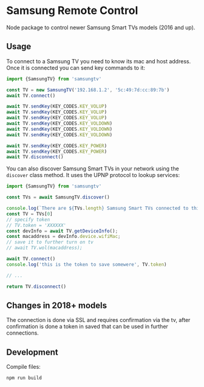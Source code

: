 # Samsung Remote Control

Node package to control newer Samsung Smart TVs models (2016 and up).

## Usage

To connect to a Samsung TV you need to know its mac and host address. Once it is connected you can send
key commands to it:

```js
import {SamsungTV} from 'samsungtv'

const TV = new SamsungTV('192.168.1.2', '5c:49:7d:cc:89:7b')
await TV.connect()

await TV.sendKey(KEY_CODES.KEY_VOLUP)
await TV.sendKey(KEY_CODES.KEY_VOLUP)
await TV.sendKey(KEY_CODES.KEY_VOLUP)
await TV.sendKey(KEY_CODES.KEY_VOLDOWN)
await TV.sendKey(KEY_CODES.KEY_VOLDOWN)
await TV.sendKey(KEY_CODES.KEY_VOLDOWN)

await TV.sendKey(KEY_CODES.KEY_POWER)
await TV.sendKey(KEY_CODES.KEY_POWER)
await TV.disconnect()
```

You can also discover Samsung Smart TVs in your network using the `discover` class method. It uses the UPNP
protocol to lookup services:

```js
import {SamsungTV} from 'samsungtv'

const TVs = await SamsungTV.discover()

console.log(`There are ${TVs.length} Samsung Smart TVs connected to this network`)
const TV = TVs[0]
// specify token
// TV.token = 'XXXXXX'
const devInfo = await TV.getDeviceInfo();
const macaddress = devInfo.device.wifiMac;
// save it to further turn on tv
// await TV.wol(macaddress);

await TV.connect()
console.log('this is the token to save somewere', TV.token)

// ...

return TV.disconnect()
```

## Changes in 2018+ models

The connection is done via SSL and requires confirmation via the tv, after confirmation is done a token in saved that can be used in further connections.

## Development

Compile files:

```sh
npm run build
```
